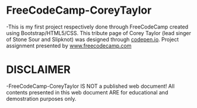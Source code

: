 # FreeCodeCamp-CoreyTaylor
-This is my first project respectively done through FreeCodeCamp created using Bootstrap/HTML5/CSS.
This tribute page of Corey Taylor (lead singer of Stone Sour and Slipknot) was designed through <a href="codepen.io">codepen.io</a>.
Project assignment presented by <a href="https://www.freecodecamp.com/">www.freecodecamp.com</a>

# DISCLAIMER
-FreeCodeCamp-CoreyTaylor IS NOT a published web document!
All contents presented in this web document ARE for educational and demostration purposes only.
